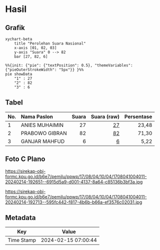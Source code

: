 # Hasil

## Grafik

```mermaid
xychart-beta
    title "Perolehan Suara Nasional"
    x-axis [01, 02, 03]
    y-axis "Suara" 0 --> 82
    bar [27, 82, 6]
```

```mermaid
%%{init: {"pie": {"textPosition": 0.5}, "themeVariables": {"pieOuterStrokeWidth": "5px"}} }%%
pie showData
    "1" : 27
    "2" : 82
    "3" : 6
```

## Tabel

| No. | Nama Paslon    | Suara | Suara (raw) | Persentase |
|:--- |:-------------- | -----:| -----------:| ----------:|
| 1   | ANIES MUHAIMIN | 27    | [27][p-1]   | 23,48      |
| 2   | PRABOWO GIBRAN | 82    | [82][p-2]   | 71,30      |
| 3   | GANJAR MAHFUD  | 6     | [6][p-3]    | 5,22       |


[p-1]: https://github.com/gigit-pemilu/pemilu-2024/blob/main/pilpres/hitung-suara/sub/17-bengkulu/sub/08-kepahiang/sub/04-kepahiang/sub/1004-pasar-kepahiangan/sub/011-tps/sub/paslon-1.txt
[p-2]: https://github.com/gigit-pemilu/pemilu-2024/blob/main/pilpres/hitung-suara/sub/17-bengkulu/sub/08-kepahiang/sub/04-kepahiang/sub/1004-pasar-kepahiangan/sub/011-tps/sub/paslon-2.txt
[p-3]: https://github.com/gigit-pemilu/pemilu-2024/blob/main/pilpres/hitung-suara/sub/17-bengkulu/sub/08-kepahiang/sub/04-kepahiang/sub/1004-pasar-kepahiangan/sub/011-tps/sub/paslon-3.txt

## Foto C Plano

https://sirekap-obj-formc.kpu.go.id/b6e7/pemilu/ppwp/17/08/04/10/04/1708041004011-20240214-192651--6915d5a9-d001-4137-8a64-c85136b3bf3a.jpg

https://sirekap-obj-formc.kpu.go.id/b6e7/pemilu/ppwp/17/08/04/10/04/1708041004011-20240214-192713--595fc442-f817-4b6b-b66a-ef3576c02031.jpg


## Metadata

| Key        | Value               |
| ---------- | ------------------- |
| Time Stamp | 2024-02-15 07:00:44 |



